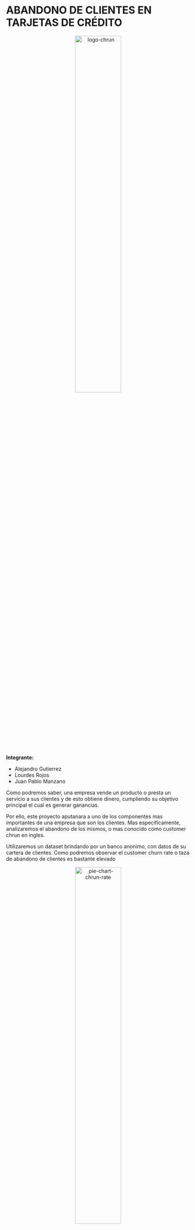 # ABANDONO DE CLIENTES EN TARJETAS DE CRÉDITO

<div align="center">
 <img alt ="logo-chrun" src="/img/logo.png" width=50% height: auto//>
</div>

**Integrante:**
- Alejandro Gutierrez 
- Lourdes Rojos
- Juan Pablo Manzano

Como podremos saber, una empresa vende un producto o presta un servicio a sus clientes y de esto obtiene dinero, cumpliendo su objetivo principal el cual es generar ganancias.

Por ello, este proyecto aputanara a uno de los componentes mas importantes de una empresa que son los clientes. Mas especificamente, analizaremos el abandono de los mismos, o mas conocido como customer chrun en ingles. 

Utilizaremos un dataset brindando por un banco anonimo, con datos de su cartera de clientes. Como podremos observar el customer churn rate o taza de abandono de clientes es bastante elevado 

<div align="center">
 <img alt ="pie-chart-chrun-rate" src="/img/chrun_rate.png" width=50% height=auto//>
</div>
  
 Esto quiere decir que desde el año anterior a dia de hoy el banco perdio un 16,07% de sus clientes. 
  
 # 1- OBJETIVOS

**Objetivos principales**

- Descubrir la causa por la cual hay deserción de clientes en las tarjetas de crédito
-Pronosticar cuales son los posibles clientes que abandonaran las tarjetas de crédito

**Objetivos secuendarios**

- Determinar que Modelo se adapta de mejor manera a las necesidades del problema
- Utilizar modelo para predecir grupos de clientes que abandonarian el banco
- Testear modelos generados
  
# 2-Contexto comercial

El Gerente comercial de un banco se encuentra frente a un listado de clientes que utilizan el servicio de tarjetas de crédito y detecta una alta taza de abandono de los mismos. Quieren analizar los datos para descubrir la razón detrás de esto y aprovechar lo mismo para predecir los clientes que probablemente abandonarán para poder tomar medidas sobre esto.
  
# 3-Problema comercial

El banco buscara reducir este abandono de clientes, pero para ello debera actuar sobre el grupo correcto de personas, ya sea a travez de campañas pubilicitarias o ofreciendo algun tipo de beneficio. Por ello es importante determinar de manera efectiva que clientes podrian llegar a dejar de usar los servicios. 

Tomar estas medidas con clientes que no tengan una predisposicion a abandonar el servicio podria incurrir en una reduccion de beneficios o en "molestar" mediante campañas publicitarias a clientes fidelizados. 

# 4-Glosario 

Para entender correctamente que quieren decirnos los datos es necesario saber que quieren decirnos las variables a analizar. Para ello, podemos ingresar al siguiente glosario haciendo click [`AQUI`](glosario.md)

# 5-Análisis Exploratorio de Datos (EDA)

Para comenzar se parte de un analisis exploratorio de los datos, el cual puede encontrarse en este [`notebook`](EDA.ipynb). En el mismo damos un primer vistazo a nuestros datos para intentar detectar patrones o estructuras en la informacion de manera visual. 

De ello podemos plantear diferentes Hipótesis o preguntas que se generen al hacer esta primera observacion.

## Hipótesis y preguntas

### Hipótesis 1

H1 = La media del monto total de transacciones (Total_Trans_Amt) es igual para clientes activos y retirados

H0 = La media del monto total de transacciones (Total_Trans_Amt) es diferente para clientes activos y retirados

<div align="center">
 <img alt ="h1-image" src="/img/h1.png"//>
</div>

*Nota: Como la variable presenta una gran cantidad de Outliers, el valor mas representativo pasa a ser la mediana*

<div align="center">
 Mediana de monto total de transacciones

 |Attrition_Flag    | Mediana    |
 |------------------|------------|
 |Attrited Customer | 2329     |
 |Existing Customer | 4100    |
</div>

> **Insight:** Podemos validar la hipotesis H0 diciendo que *"La mediana del monto total de transacciones es diferente según el target"*. Esto quiere decir que un cliente que abandonara el servicio realiza transacciones por montos menores que un cliente que seguira utilizandolo. 

### Hipótesis 2

H2 = La media de la cantidad total de transacciones (Total_Trans_Ct) es **igual** para clientes activos y retirados

H0 = La media de la cantidad total de transacciones (Total_Trans_Ct) es **diferente** para clientes activos y retirados

> **Insight:** Podemos validar la hipotesis H0 diciendo que *"La mediana de la cantidad total de transacciones es diferente según el target"*. Este analisis demostraria que el cliente que abandona el servicio hará una menor cantidad de transacciones que las que hace un cliente que seguira utilizandolo. 

[Respuesta Detallada](./hip_preg.md#Hipotesis-2)

### Hipótesis 3

H3 = La media de la variacion en cantidad de transacciones Q4 -Q1 (1) es **igual** para clientes activos y retirados 

H0 = La media de la variacion en cantidad de transacciones Q4 -Q1 (Total_Ct_Chng_Q4_Q1) es **diferente** para clientes activos y retirados

> **Insight:** Podemos validar la hipotesis H0 diciendo que *"La mediana de variacion en cantidad de transacciones es diferente según el target"*. Esto quiere decir que un cliente que abandona el servicio reduce casi en un 50% las transacciones que hace a final del periodo comparado con las que hace al inicio del periodo. El cliente que sigue utilizando el servicio tambien reduce esta cantida con respecto al inicio el perioo pero solo en un 25%

[Respuesta Detallada](./hip_preg.md#Hipotesis-3)

### Pregunta 1
 ¿Cúal es el género que más abandona la tarjeta de crédito?
 
<div align="center">
 <img alt ="p1-image" src="/img/p1.png"//>
</div>

<div align="center">
 Abandono del servicio segun genero 

 |Genero  |Attrited Customer|	Existing Customer	|% Abandono|
 |--------|------------|--------|--------|
 |F	|   930	|  4428	 |  17.35%  |
 |M	|   697	|  4072 	|  14.61%  |
</div>

> **Insight:** Podemos decir que las cantidades que abandonan segun genero no son tan diferentes. Pero hay un 3% mas de mujeres que abanbdonan el servicio.

### Pregunta 2
 Los que abandonan la tarjeta de crédito, ¿Cúal es su estado civil?
 
> **Insight:** No se puede detectar ningun patrón de abandono en cuanto al estado civil de los clientes. Las variaciones son menores al 1%. El estado civil NO influye en la deserción. 

 [Respuesta Detallada](./hip_preg.md#Pregunta-2)

### Pregunta 3
 ¿Que edades promedio tienen las personas que abandonan las tarjetas de crédito?
 
> **Insight:** Podemos decir que las edad de los clientes que abandonan el servicio no varia con la de los clientes que siguen utilizandolo. 

 [Respuesta Detallada](./hip_preg.md#Pregunta-3)

### Pregunta 4
¿Cuanto tiempo en promedio llevan las tarjetas sin utilizar de las personas que abandonan la tarjeta de crédito?

> **Insight:** Podemos decir que los clientes que abandonan el servicio tienden a estar mas inactivos en la utilizacion del mismo. Si bien la diferencia no es significativa a simple vista podria ser un factor a tener en cuenta que se analizara mas adelante.  

[Respuesta Detallada](./hip_preg.md#Pregunta-4)

### Pregunta 5 
¿Que tipo de tarjeta usan los clientes que abandonan los servicios??

 > **Insight:** Podemos señalar que los clientes con categoria *Platinum* son los que mas abandonan el servicio con un 25%. Esto debera ser analizado mas adelante, pero podria indicar que los clientes con tarjetas de mayor categoria no estan contentos por los beneficios brindados por las mismas. 

[Respuesta Detallada](./hip_preg.md#Pregunta-5)

### Pregunta 6 
¿Que nivel de educacion tienen los clientes que abanonan los servicios?

 > **Insight:** Dentro de los diferentes niveles, podemos detectar que los clientes que poseen un nivel *Doctorate* tienen la mayor deserción, con un 21,06%. 

[Respuesta Detallada](./hip_preg.md#Pregunta-6)

### Pregunta 7
¿Que nivel de ingresos tienen los clientes que abandonan los servicios?

 > **Insight:** Dentro de las diferentes categorias de ingreso, la que mayor deserción la posee el mayor nivel de ingresos *$120K+*. Esto debera analizarse para ver si los beneficios que brinda el servicio para este tipo de clientes no es suficiente.  

[Respuesta Detallada](./hip_preg.md#Pregunta-7)

## Análisis Multivariado

Con los gráficos anterior pudimos obtener algunos Insights que surgieron de hacer un análisis univariado y bivariado. A continuación profundizaremos en esto haciendo observaciones mas complejas de manera multivariada. Para acceder al notebook completo del análisis podemos hacer click [`AQUI`](multi.ipynb)

### Matríz de correlación
Indica la correlación que hay entre todas las variables numericas de los datos que estamos trabajando 


<div align="center">
 <b>Matriz de correlación segun coeficiente de Pearson</b>
 <img alt ="matriz_cor_pearson-image" src="/img/mat_corr_pearson.png" // title="Matriz de correlación segun coeficiente de Pearson">
</div>

<div align="center">

**TOP 5 VARIABLES CON MAYOR CORRELACIÓN**
 
 |Variable 1 | Variable 2 | Coef.Pearson | 
 |------------------|-----------------------|-----------|
 |Credit_Limit         |Avg_Open_To_Buy         | 0.995981
 |Total_Trans_Amt      |Total_Trans_Ct          | 0.807192
 |Customer_Age         |Months_on_book          | 0.788912
 |Total_Revolving_Bal  |Avg_Utilization_Ratio   | 0.624022
 |Avg_Open_To_Buy      |Avg_Utilization_Ratio   | 0.538808
</div>


>Nota: En ella podemos observar las variables de mayor correlacion en colores azul mas oscuro. Podemos detectar muy pocas variables que poseen una correlación. Tambien se hizo el análisis con correlaciones de kendall y spearman para ver si se observaba alguna diferencia. Pero las variables con mayor correlación son las mismas. Para ver las matrices de corrleación con otros coeficientes podemos verlas desde aquí [`Kendall`](img/mat_corr_kendall.png) Y [`Spearman`](img/mat_corr_spearman.png)

Se procede a realizar graficos detallados entre las variables que poseen un mayor coeficiente de correlación para ver si es posible obtener Insight visualmente.

Credit limit VS avg open to buy
-
<div align="center">
 <img alt ="Credit Limit VS Avg Open To Buy" src="/img/CL_vs_AOTB.png" // title="Credit Limit VS Avg Open To Buy">
</div>

Podemos observar que existe una correlacion casi perfecta entre estas dos variables. Y esto es de esperarse debido a la naturaleza de las mismas. 

El AVG Open to Buy representa cuanto puede comprar una persona sin tener problemas crediticios, por lo que mientras mayor sea el limite de credito que posea, mayor sera el AVG open to buy. 

>Nota: Se considerara la posibildiad de quitar una de estas columnas para no tener dos tipos de datos que indiquen lo mismo. 

total trans amt VS total trans ct
-
<div align="center">
 <img alt ="Total Trans Amt VS Total Trans Ct" src="/img/TTA_vs_TTC.png"// title="Total Trans Amt VS Total Trans Ct">
</div>

Si bien estas variables poseen una correlación de mas de un 0.8 ya no tienen un comportamiento tan marcado como el caso anterior. Pero es interesante ver que la mayoria de las transacciones se encuentran en montos menores a 6000 para ambos targets.

# 6-Prueba de modelos

Antes de comenzar a probar y analizar los resultados obtenidos con diferentes modelos, fue necesario hacer algunas transformaciones de los datos. Para lo que se utilizaron diferentes métodos por medio de pipelines con el fin de transformar los datos de diferentes formas y realizar pruebas para ver si esto meejoraba el rendimiento de los modelos. 

En el notebook de este [`LINK`](Modelos.ipynb) podemos encontrar el detalle de estos pipelines, pero a continuacion podran ver una tabla de que conjuntos se crearon y que se hizo en cada uno.

<div align="center">

| Pipeline |  Transformaciones | Conjunto train |  Conjunto test | conjunto |
|----------|-------------------|----------------|----------------| ---------|
| preprocess | OHE + Ordinalencoder(con MinMaxScaler) | X_train_enc | X_test_enc | enc | 
| preprocess1 | OHE (drop = 'first') | X_train_enc1 | X_test_enc2 | enc 1 | 
| preprocess2 | OHE, OrdinalEncoder y resto numerico MinMaXScaler | X_train_enc2 | X_test_enc2 | enc2 | 
| preprocess3 | OHE (sin drop = 'first') quitando columnas correlacionadas | X_train_enc3 | X_test_enc3| enc3 | 

</div>

Por ultimo transformamos los datos del conjunto "Y" para que las categorias esten representadas por 1 y 0 segun el target que nos interesa detectar

<div align="center">

| Target | Código | 
|--------|--------|
|Attrited Customer | 1 | 
| Existing Customer | 0 |

</div>

Una vez transformados los datos, comenzamos con el entrenamiento de modelos. En esta etapa se obtienen resultados de manera rapida y sencilla con distintos modelos, mediante la minima o nula modificacion de hiperparametros. A estos modelos les llamamos MODELOS BASE

Para poder evaluar los modelos se eligió una metrica especifica en fucnion del problema. Esta fue ROC_AUC. Mediante ella, se evalua y compara la performance de los distintos modelos. Logistic Regression, KNN y Random Forest Classifier.

## Modelos base

### Logistic Regression

Este modelo ofrecio resulados interesantes, considerando que el tuneo de hiperparametros fue nulo. Podemos ver una tabla con los resultados arrojados para los distintos tipos de datos transofrmados. 

<div align="center">

| Datos usados|	ROC_AUC|
|-------------|--------|
| enc1 |	0.712 | 
| enc	| 0.710 |
| enc2	| 0.706 | 
| enc3	| 0.659 |

</div>

<div align="center">
 <img alt ="Matriz de confusion Logistic Regression" src="/img/matriz_reg_log.png" // title="Matriz de confusion Logistic Regression">

</div>

### KNeighborsClassifier

A pesar de ser un modelo sencillo, arrojo resultados muy buenos considerando que no se realizo ningun tipo de optimizacion de hiperparametros. Podemos ver una tabla con los resultados arrojados para los distintos tipos de datos transofrmados. 

<div align="center">

| Datos usados|	ROC_AUC|
|-------------|--------|
| enc3 |	0.760 | 
| enc	| 0.755 |
| enc1	| 0.755 | 
| enc2	| 0.575 |

</div>

<div align="center">
 <img alt ="Matriz de confusion KNN" src="/img/matriz_KNN.png" // title="Matriz de confusion KNN">

</div>

### Random Forest Classifier

Este modelo tambien arrojo resultados muy buenos sin necesidad de tunear demasiado los hiperparametros. Podemos ver una tabla con los resultados arrojados para los distintos tipos de datos transofrmados. 

<div align="center">

| Datos usados|	ROC_AUC|     
|-------------|--------|   
| enc |		0.753 |   
| enc1	| 0.722 |
| enc2	| 0.721 |
| enc3	| 0.654 |

</div>

<div align="center">
 <img alt ="Matriz de confusion RFC" src="/img/matriz_RFC.png" // title="Matriz de confusion RFC">

</div>

## Estandarizacion de variables

Para seguir con el analisis se realizo una estandarizacion de las variables, en donde mediante un test de hipotesis se determino que variables tenian una distribucion normal y cuales no. Una vez definido esto, se realizó un StandardScaler para aquellas variables con distribucion normal y para el resto se utilizo un RobustScaler.

Luego se volvio a entrenar a nuestros modelos base con estos nuevos conjuntos de datos estandarizados. 

<div align="center">

| Modelo | ROC_AUC base | ROC_AUC estandarizado | 
|--------|--------------|-----------------------|
| LogisticRegression | 0.712 | 0.769 |
| KNeighborsClassifier | 0.760 | 0.774 | 
| RandomForestClassifier | 0.753 | 0.760 |
 
 </div>
 
 > Como podemos ver loas metricas no mejoran demasiado usando los datos estandarizados, pero como era de esperarse, la regresion logistica es el modelo que mejor trabaja con estos datos estandarizados.
 

## Reducción de complejidad 

Se intenta reducir la dimensionalidad del modelo utilizando varias técnicas diferentes. Con cada una, se vuelven a evaluar los modelos base para ver si se logro alguna mejora en cuanto al rendimiento. 

### Reducción de dimensionalidad PCA

Se hizo un bucle en donde se intento determinar el mejor roc_auc en funcion de la cantidad de variables, probando con diferentes cantidades entre 1 y 15. Para los 3 modelos evaluados, la cantidad de variables optima era n_components = 3. Por lo que se procede a hacer un analisis del rendimiento de los modelos, aplicando un PCA con n_components = 3 en los datos de train y test. 

<div align="center">

| Modelo | ROC_AUC base | ROC_AUC PCA | 
|--------|--------------|-----------------------|
| LogisticRegression | 0.712 | 0.501 |
| KNeighborsClassifier | 0.760 | 0.761 | 
| RandomForestClassifier | 0.753 | 0.710 |
 
  </div>

> Como podemos ver, la metrica de evaluacion disminuye para todos los modelos entenados. Pero no debemos perder de vista, que se logro una reduccion de 21 variables a solo 3. Esto puede ser algo a evaluar cuando es necesario trabajar con conjuntos de datos livianos y faciles de procesar, sacrificando un poco el rendimiento del modelo pero ganando velocidad de procesamiento. 

### Feature selection VarianceThreshold

Se hizo un VarianceThreshold para identificar las variables que representaran el 90% de la varianza del conjunto. Esto logro reducir las 21 dimensiones que tenian nuestros datos orginiales y pasamos a tener solo 11. Podemos ver los resultados de los modelos en la tabal a continuación.

<div align="center">

| Modelo | ROC_AUC base | ROC_AUC VarianceThreshold | 
|--------|--------------|-----------------------|
| LogisticRegression | 0.712 | 0.709 |
| KNeighborsClassifier | 0.760 | 0.755 | 
| RandomForestClassifier | 0.753 | 0.792 |
 
  </div>

> Para el RandomForestClassifier la selección de caracteristicas fue bastante útil ya que aumento su metrica en casi un 5%, llevando el rendimiento del modelo a 0.792.

### Feature selection SelectKBest

Se hizo un SelectKBest para que mediante pruebas estadisticas detectara las 7 mejores variables que representaran el conjunto de datos. Este metodo para selección de caracteristicas fue el mas promeetedor, mejorando los resultados en los 3 modelos utilizados. 

<div align="center">

| Modelo | ROC_AUC base | ROC_AUC SelectKBest | 
|--------|--------------|-----------------------|
| LogisticRegression | 0.712 | 0.718 |
| KNeighborsClassifier | 0.760 | 0.810 | 
| RandomForestClassifier | 0.753 | 0.764 |
 
  </div>

> Se logro aumentar en gran medida el rendimiento del modelo KNeighborsClassifier (0.810). Superando el rendimiento logrado anteriormente por el RandomForestClassifier

## Tuneo de hiperparametros

Utilizando RandomizedSearchCV fue posible analizar el rendmiento de cada modelo cuando se modificaban sus hiperparametros y con la validacion cruzada realizada con un StratifiedKFold se busco la posibilidad de que el modelo estuviera teniendo overfiting. 

Para este punto, solo se siguio con los modelos KNeighborsClassifier y RandomForestClassifier que habian tenido los mejores resultados anteriormente. Adicionalmente, se hizo una prueba con un XGBOOSTClassifier para comparar resultados. 

<div align="center">

| Modelo            | Hiperparametros | ROC_AUC CV | ROC_AUC optimizado | 
|-------------------|-----------------|------------|--------------------|
|RandomForestClassifier|(max_depth=28, n_estimators=633,criterion = 'gini', random_state=0)|0.987|0.908|
|KNeighborsClassifier|(algorithm='ball_tree', leaf_size=40, n_neighbors=44,weights='distance')|0.926|0.810|
|XGBClassifier|('subsample': 0.8,'min_child_weight': 5,'max_depth': 7,'gamma': 2,'colsample_bytree': 0.6)|0.982|0.901|
 
</div>

De esta tabla podemos determinar que todos los modelos estan tendiendo a tener un pequeño overfiting, ya que las metricas sobre los datos de entenamiento son un poco mejores que las obtenidas sobre los datos de test. Igualmente, la diferencia no es tan grande por lo que no habria que preocuparse por ello. 

# 7-Conclusión

En conclusión, el modelo a utilizar será un RandomForestClassifier ya que muestra un alto rendimiento para predecir el resultado binario de la variable objetivo en el conjunto de datos. El puntaje ROC AUC de `0.908` indica que el modelo tiene una gran capacidad para distinguir entre aquellos clientes que abandonaran el servicio y los que no lo haran. 

Para ello fue necesario lo siguiente:
- Usar los datos transformados mediante el pipeline `preprocess` que devuelve el conjunto de datos X_train_enc y X_test_enc.
- No reducir su dimensionalidad
- Tunear sus hiperparametros con max_depth=28, n_estimators=633, criterion = 'gini', random_state=0

Podemos observar la matriz de confusión del modelo final para corroborar el buen desempeño del mismo. 

<div align="center">
 <img alt ="Matriz de confusion Final" src="/img/matriz_final.png" // title="Matriz de confusion Final">

</div>
